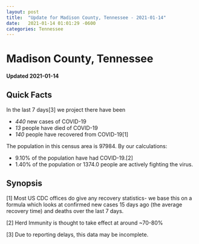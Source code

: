 ```yaml
---
layout: post
title:  "Update for Madison County, Tennessee - 2021-01-14"
date:   2021-01-14 01:01:29 -0600
categories: Tennessee
---
```


# Madison County, Tennessee
#### Updated 2021-01-14

## Quick Facts

In the last 7 days[3] we project there have been
- *440* new cases of COVID-19
- *13* people have died of COVID-19
- *140* people have recovered from COVID-19[1]

The population in this census area is 97984. By our calculations:
- 9.10% of the population have had COVID-19.[2]
- 1.40% of the population or 1374.0 people are actively fighting the virus.

## Synopsis




[1] Most US CDC offices do give any recovery statistics- we base this on a formula which looks at confirmed new cases
15 days ago (the average recovery time) and deaths over the last 7 days.

[2] Herd Immunity is thought to take effect at around ~70-80%

[3] Due to reporting delays, this data may be incomplete.
 
    